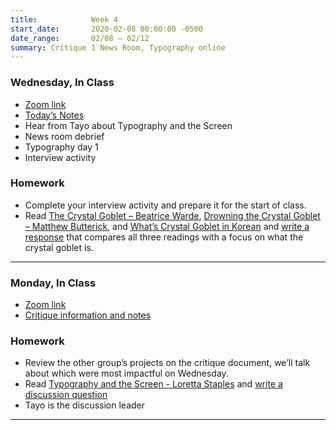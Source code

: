 ```yaml
---
title:            Week 4
start_date:       2020-02-08 00:00:00 -0500
date_range:       02/08 – 02/12
summary: Critique 1 News Room, Typography online
---
```


### Wednesday, In Class

- [Zoom link](https://zoom.us/j/7047994536?pwd=RThBZ0oyWHd5M2RZcmFNQUVwUFJHUT09)
- [Today&rsquo;s Notes](https://paper.dropbox.com/doc/Penn-Week-4b-Web-Typography-Intro--BE6UnsEXGVPTspJ5XKO_z1_aAQ-9fudnoLPT3jObeFj7ROmL)
- Hear from Tayo about Typography and the Screen
- News room debrief
- Typography day 1
- Interview activity


### Homework
- Complete your interview activity and prepare it for the start of class.
- Read [The Crystal Goblet – Beatrice Warde](http://ci17.nikasimovich.com/assets/readings/warde-beatrice_the-crystal-goblet.pdf), [Drowning the Crystal Goblet – Matthew Butterick](https://practicaltypography.com/drowning-the-crystal-goblet.html), and [What&rsquo;s Crystal Goblet in Korean](https://designobserver.com/article.php?id=29138) and [write a response](https://paper.dropbox.com/doc/Penn-Art-of-Web-S21-Reading-Reflections--BE1iepuNRmHIW6r5ga21B_umAQ-S1JiF65jZGoyxtwx4EUPf) that compares all three readings with a focus on what the crystal goblet is.


---

### Monday, In Class

- [Zoom link](https://zoom.us/j/7047994536?pwd=RThBZ0oyWHd5M2RZcmFNQUVwUFJHUT09)
- [Critique information and notes](https://paper.dropbox.com/doc/Critique-1-News-Room--BEwmzj_BWC0yHN_jHRDVkFvVAQ-LQJGH572UJgLFdNHg960N)

### Homework

- Review the other group&rsquo;s projects on the critique document, we&rsquo;ll talk about which were most impactful on Wednesday.
- Read [Typography and the Screen - Loretta Staples](http://ci17.nikasimovich.com/assets/readings/staples-typography.pdf) and [write a discussion question](https://paper.dropbox.com/doc/Penn-Art-of-Web-S21-Reading-Reflections--BEyMUDgRMov5E8YiFKBnWrOPAQ-S1JiF65jZGoyxtwx4EUPf)
- Tayo is the discussion leader


---